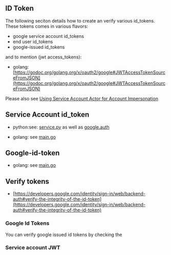 ## ID Token


The following seciton details how to create an verify various id_tokens.  These tokens comes in various flavors:

* google service account id_tokens
* end user id_tokens
* google-issued id_tokens

and to mention (jwt access_tokens):

- golang:  [https://godoc.org/golang.org/x/oauth2/google#JWTAccessTokenSourceFromJSON](https://godoc.org/golang.org/x/oauth2/google#JWTAccessTokenSourceFromJSON)


Please also see [Using Service Account Actor for Account Impersonation](../auth/tokens)


## Service Account id_token

- python:see:  [service.py](../auth/tokens/gcs_auth.py) as well as [google.auth](https://google-auth.readthedocs.io/en/latest/reference/google.oauth2.service_account.html#module-google.oauth2.service_account)


- golang:  see [main.go](golang/main.go)


## Google-id-token

- golang:  see [main.go](golang/main.go)


## Verify tokens

 - [https://developers.google.com/identity/sign-in/web/backend-auth#verify-the-integrity-of-the-id-token](https://developers.google.com/identity/sign-in/web/backend-auth#verify-the-integrity-of-the-id-token) 


### Google Id Tokens
 You can verify google issued id tokens by checking the 


### Service account JWT
